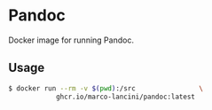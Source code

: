 # Pandoc

Docker image for running Pandoc.


## Usage
```bash
$ docker run --rm -v $(pwd):/src                \
            ghcr.io/marco-lancini/pandoc:latest
```

